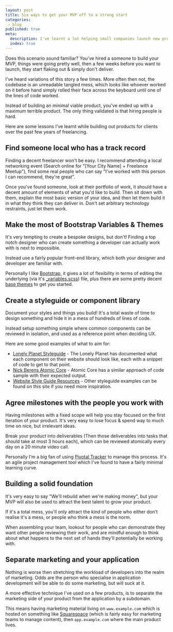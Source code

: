 ```yaml
---
layout: post
title: Six ways to get your MVP off to a strong start
categories:
 – blog
published: true
meta:
  description: I've learnt a lot helping small companies launch new products.
  index: true
---
```


Does this scenario sound familiar? You've hired a someone to build your MVP, things were going pretty well, then a few weeks before you want to launch, they start flaking out & simply don't deliver.

I've heard variations of this story a few times. More often then not, the codebase is an unreadable tangled mess, which looks like whoever worked on it before hand simply rolled their face across the keyboard until one of the lines of code worked.

Instead of building an minimal viable product, you've ended up with a maximum terrible product. The only thing validated is that hiring people is hard.

Here are some lessons I've learnt while building out products for clients over the past few years of freelancing.

## Find someone local who has a track record

Finding a decent freelancer won't be easy. I recommend attending a local networking event (Search online for "[Your City Name] + Freelance Meetup"), find some real people who can say "I've worked with this person I can recommend, they're great".

Once you've found someone, look at their portfolio of work, it should have a decent amount of elements of what you'd like to build. Then sit down with them, explain the most basic version of your idea, and then let them build it in what they think they can deliver in. Don't set arbitrary technology restraints, just let them work.

## Make the most of Bootstrap Variables & Themes

It's very tempting to create a bespoke designs, but don't! Finding a top notch designer who can create something a developer can actually work with is next to impossible.

Instead use a fairly popular front-end library, which both your designer and developer are familiar with. 

Personally I like [Bootstrap](https://getbootstrap.com/), it gives a lot of flexibility in terms of editing the underlying (via it's [_variables.scss](https://github.com/twbs/bootstrap/blob/v4-dev/scss/_variables.scss)) file, plus there are some pretty decent [base themes](https://themes.getbootstrap.com/) to get you started.

## Create a styleguide or component library

Document your styles and things you build! It's a total waste of time to design something and hide it in a mess of hundreds of lines of code.

Instead setup something simple where common components can be reviewed in isolation, and used as a reference point when deciding UX.

Here are some good examples of what to aim for:

- [Lonely Planet Styleguide](http://rizzo.lonelyplanet.com/styleguide/ui-components/buttons) - The Lonely Planet has documented what each component on their website should look like, each with a snippet of code to get to that point.
- [Nick Berens Atomic Core](http://www.nickberens.me/atomic-docs/atomic-core/atoms.php#buttons) - Atomic Core has a similar approach of code sample with their expected output.
- [Website Style Guide Resources](http://styleguides.io/) - Other styleguide examples can be found on this site if you need more inspiration.

## Agree milestones with the people you work with

Having milestones with a fixed scope will help you stay focused on the first iteration of your product. It's very easy to lose focus & spend way to much time on nice, but irrelevant ideas.

Break your product into deliverables (Then those deliverables into tasks that should take at most 3 hours each), which can be reviewed atomically every day on a 20 minute video call. 

Personally I'm a big fan of using [Pivotal Tracker](https://www.pivotaltracker.com/) to manage this process. It's an agile project management tool which I've found to have a fairly minimal learning curve.

## Building a solid foundation

It's very easy to say "We'll rebuild when we're making money", but your MVP will also be used to attract the best talent to grow your product.

If it's a total mess, you'll only attract the kind of people who either don't realise it's a mess, or people who think a mess is the norm.

When assembling your team, lookout for people who can demonstrate they want other people reviewing their work, and are mindful enough to think about what happens to the next set of hands they'll potentially be working with.

## Separate marketing and your application

Nothing is worse then stretching the workload of developers into the realm of marketing. Odds are the person who specialise in application development will be able to do some marketing, but will suck at it.

A more effective technique I've used on a few products, is to separate the marketing side of your product from the application by a subdomain. 

This means having marketing material living on `www.example.com` which is hosted on something like [Squarespace](https://www.squarespace.com/) (which is fairly easy for marketing teams to manage content), then `app.example.com` where the main product lives.
